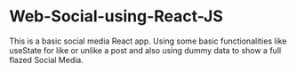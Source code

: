 # Web-Social-using-React-JS

This is a basic social media React app. Using some basic functionalities like useState for like or unlike a post and also using dummy data to show a full flazed Social Media.
